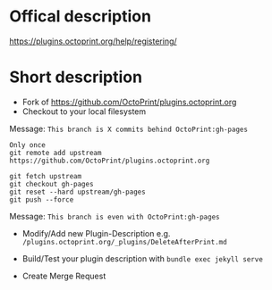 # Offical description
https://plugins.octoprint.org/help/registering/

# Short description
* Fork of https://github.com/OctoPrint/plugins.octoprint.org
* Checkout to your local filesystem

Message: ```This branch is X commits behind OctoPrint:gh-pages```

```
Only once
git remote add upstream https://github.com/OctoPrint/plugins.octoprint.org

git fetch upstream
git checkout gh-pages
git reset --hard upstream/gh-pages
git push --force
```
Message: ```This branch is even with OctoPrint:gh-pages```

* Modify/Add new Plugin-Description
e.g. ```/plugins.octoprint.org/_plugins/DeleteAfterPrint.md```

* Build/Test your plugin description with 
```bundle exec jekyll serve```

* Create Merge Request

